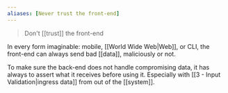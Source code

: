 ```yaml
---
aliases: [Never trust the front-end]
---
```


> Don't [[trust]] the front-end

In every form imaginable: mobile, [[World Wide Web|Web]], or CLI, the front-end can always send bad [[data]], maliciously or not.

To make sure the back-end does not handle compromising data, it has always to assert what it receives before using it. Especially with [[3 - Input Validation|ingress data]] from out of the [[system]].